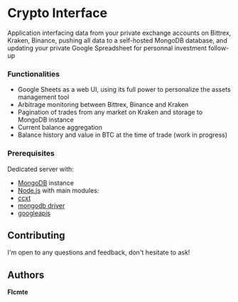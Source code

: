 # Crypto Interface
Application interfacing data from your private exchange accounts on Bittrex, Kraken, Binance, pushing all data to a self-hosted MongoDB database, and updating your private Google Spreadsheet for personnal investment follow-up

### Functionalities
* Google Sheets as a web UI, using its full power to personalize the assets management tool
* Arbitrage monitoring between Bittrex, Binance and Kraken
* Pagination of trades from any market on Kraken and storage to MongoDB instance
* Current balance aggregation
* Balance history and value in BTC at the time of trade (work in progress)

### Prerequisites
Dedicated server with:
* [MongoDB](https://docs.mongodb.com/manual/tutorial/install-mongodb-on-debian/) instance
* [Node.js](https://nodejs.org/en/download/package-manager/) with main modules:
* [ccxt](https://github.com/ccxt/ccxt)
* [mongodb driver](https://github.com/mongodb/node-mongodb-native)
* [googleapis](https://github.com/googleapis)

## Contributing
I'm open to any questions and feedback, don't hesitate to ask!

## Authors
**Flcmte**

